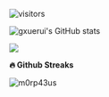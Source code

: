 ![visitors](https://visitor-badge.glitch.me/badge?page_id=guxuerui.guxuerui&left_color=green&right_color=red)

<!--theme: dark, radical, merko, gruvbox, tokyonight, onedark, cobalt, synthwave, highcontrast, dracula -->
![gxuerui's GitHub stats](https://github-readme-stats.vercel.app/api?username=guxuerui&show_icons=true&theme=tokyonight)

<!-- [![Top Langs](https://github-readme-stats.vercel.app/api/top-langs/?username=guxuerui&theme=cobalt)](https://github.com/anuraghazra/github-readme-stats) -->
<img align="center" src="https://github-readme-stats.vercel.app/api/top-langs/?username=guxuerui&bg_color=30,1a1b27,628fdb&title_color=fff&text_color=fff" />
<!-- repo卡片 -->
<!-- [![Readme Card](https://github-readme-stats.vercel.app/api/pin/?username=guxuerui&repo=vue3-minesweeper&theme=dark)](https://github.com/anuraghazra/github-readme-stats) -->
<!--
<a href="https://github.com/guxuerui/vue3-minesweeper">
  <img align="center" src="https://github-readme-stats.vercel.app/api/pin/?username=guxuerui&repo=vue3-minesweeper" />
</a>

<!-- https://shields.io/category/coverage 制作小牌子 -->

<b>🔥 Github Streaks</b>
<p align="left">
  <img src="https://github-readme-streak-stats.herokuapp.com/?user=guxuerui&theme=black-ice&hide_border=true&stroke=0000&background=0D1117&ring=e05397&fire=e05397&currStreakLabel=e05397&bg_color=30,e96443,904e95&title_color=fff&text_color=fff" alt="m0rp43us" />
</p>
